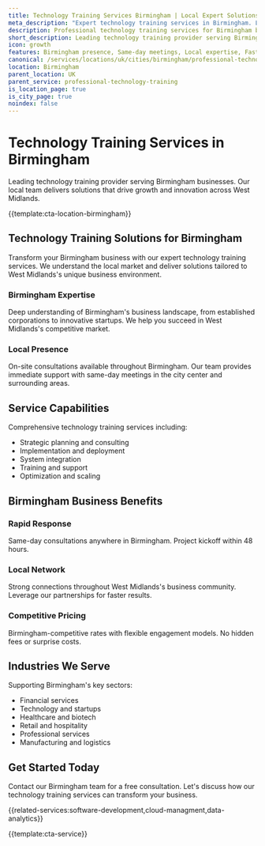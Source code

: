 ```yaml
---
title: Technology Training Services Birmingham | Local Expert Solutions
meta_description: "Expert technology training services in Birmingham. Local team, same-day consultations, proven results. Transform your business today."
description: Professional technology training services for Birmingham businesses
short_description: Leading technology training provider serving Birmingham and West Midlands.
icon: growth
features: Birmingham presence, Same-day meetings, Local expertise, Fast deployment, Competitive rates, Proven track record
canonical: /services/locations/uk/cities/birmingham/professional-technology-training-birmingham.html
location: Birmingham
parent_location: UK
parent_service: professional-technology-training
is_location_page: true
is_city_page: true
noindex: false
---
```


# Technology Training Services in Birmingham

Leading technology training provider serving Birmingham businesses. Our local team delivers solutions that drive growth and innovation across West Midlands.

{{template:cta-location-birmingham}}

## Technology Training Solutions for Birmingham

Transform your Birmingham business with our expert technology training services. We understand the local market and deliver solutions tailored to West Midlands's unique business environment.

### Birmingham Expertise

Deep understanding of Birmingham's business landscape, from established corporations to innovative startups. We help you succeed in West Midlands's competitive market.

### Local Presence

On-site consultations available throughout Birmingham. Our team provides immediate support with same-day meetings in the city center and surrounding areas.

## Service Capabilities

Comprehensive technology training services including:
- Strategic planning and consulting
- Implementation and deployment
- System integration
- Training and support
- Optimization and scaling

## Birmingham Business Benefits

### Rapid Response
Same-day consultations anywhere in Birmingham. Project kickoff within 48 hours.

### Local Network
Strong connections throughout West Midlands's business community. Leverage our partnerships for faster results.

### Competitive Pricing
Birmingham-competitive rates with flexible engagement models. No hidden fees or surprise costs.

## Industries We Serve

Supporting Birmingham's key sectors:
- Financial services
- Technology and startups
- Healthcare and biotech
- Retail and hospitality
- Professional services
- Manufacturing and logistics

## Get Started Today

Contact our Birmingham team for a free consultation. Let's discuss how our technology training services can transform your business.

{{related-services:software-development,cloud-managment,data-analytics}}

{{template:cta-service}}
